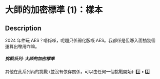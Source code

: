 大師的加密標準 (1)：樣本
===

## Description

2024 年仲玩 AES？唔係㗎，呢題只係弱化版嘅 AES。我都係是但喺入面抽幾個運算出嚟用咋嘛。

##### 挑戰系列: 大師的加密標準

其他在此系列內的挑戰 (並沒有依存關係，可以由任何一個挑戰開始): [1️⃣](/challenges/404992759) • [2️⃣](/challenges/474211665)

